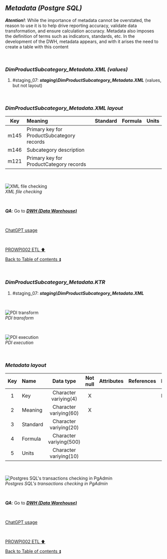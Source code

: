 ## **_Metadata (Postgre SQL)_**  

**_Atention!_**: While the importance of metadata cannot be overstated, the reason to use it is to help drive reporting accuracy, validate data transformation, and ensure calculation accuracy. Metadata also imposes the definition of terms such as indicators, standards, etc. In the development of the DWH, metadata appears, and with it arises the need to create a table with this content  

<p><br></p> 

### **_DimProductSubcategory\_Metadata.XML (values)_**  
  1. #staging_07: **_staging\DimProductSubcategory\_Metadata.XML_** (values, but not layout)  

<p><br></p> 

### **_DimProductSubcategory\_Metadata.XML layout_**  

| Key      	| Meaning                                 | Standard              | Formula                                                                  | Units |
| :-------: | :-------------------------------------- | :-------------------: | :----------------------------------------------------------------------- | :---: |
| m145      | Primary key for ProductSubcategory records |                    |                                                                          |       |
| m146      | Subcategory description                 |                       |                                                                          |       |
| m121      | Primary key for ProductCategory records |                       |                                                                          |       |

<p><br></p>  

![XML file checking](https://i.imgur.com/kOBZm6q.png)  
_XML file checking_  

<p><br></p>

**_QA_**: Go to **_[DWH (Data Warehouse)](dwh.md)_**  

<p><br></p> 

[ChatGPT usage](../CHATGPT_USAGE.md)  

<p><br></p> 

[PROWPI002 ETL :arrow_up:](prowpi002_etl_adventureworksdw2022_db.md)  

[Back to Table of contents :arrow_double_up:](../README.md)  

<p><br></p> 

### **_DimProductSubcategory\_Metadata.KTR_**  
  1. #staging_07: **_staging\DimProductSubcategory\_Metadata.XML_**  

<p><br></p>  

![PDI transform](https://i.imgur.com/5m0fWoJ.png)  
_PDI transform_  

<p><br></p>  

![PDI execution](https://i.imgur.com/QgkXTHu.png)  
_PDI execution_ 

<p><br></p> 

### **_Metadata layout_**  

| Key	| Name                  | Data type              | Not null | Attributes | References            | Description |
| :-: | :-------------------- | :--------------------: | :------: | :--------- | :-------------------- | :-----------| 
| 1   | Key                   | Character variying(4)  | X        |            |                       | PK,FK       |
| 2   | Meaning               | Character variying(60) | X        |            |                       |             |
| 3   | Standard              | Character variying(20) |          |            |                       |             |
| 4   | Formula               | Character variying(500)|          |            |                       |             |
| 5   | Units                 | Character variying(10) |          |            |                       |             |

<p><br></p>  

![Postgres SQL's transactions checking in PgAdmin](https://i.imgur.com/z7XKoqc.png)  
_Postgres SQL's transactions checking in PgAdmin_  

<p><br></p>  

**_QA_**: Go to **_[DWH (Data Warehouse)](dwh.md)_**  

<p><br></p> 

[ChatGPT usage](../CHATGPT_USAGE.md)  

<p><br></p> 

[PROWPI002 ETL :arrow_up:](prowpi002_etl_adventureworksdw2022_db.md)  

[Back to Table of contents :arrow_double_up:](../README.md)  